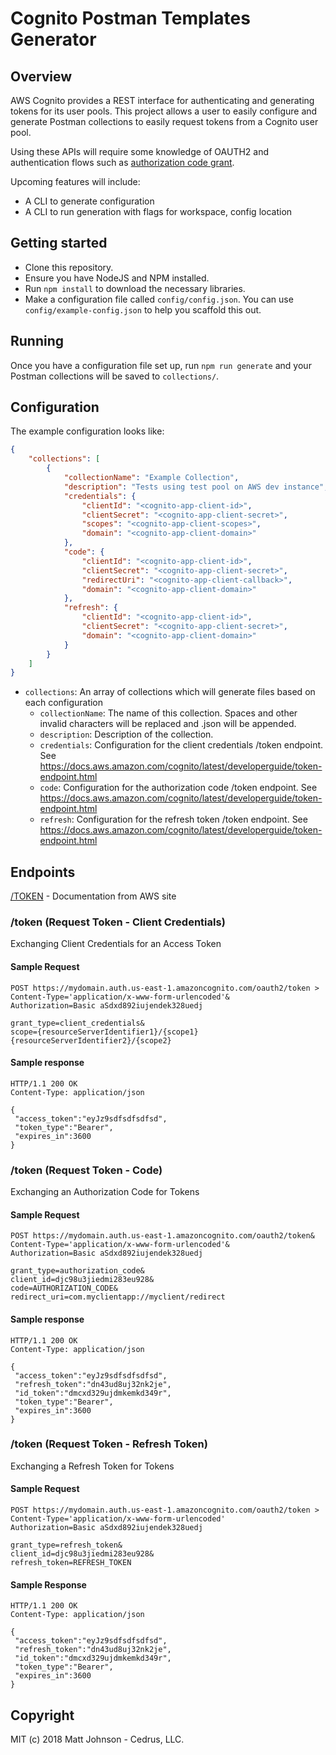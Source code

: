 # Cognito Postman Templates Generator

## Overview

AWS Cognito provides a REST interface for authenticating and generating tokens for its user pools.  This project allows a user to easily configure and generate Postman collections to easily request tokens from a Cognito user pool.

Using these APIs will require some knowledge of OAUTH2 and authentication flows such as [authorization code grant](https://auth0.com/docs/api-auth/tutorials/authorization-code-grant).

Upcoming features will include:
* A CLI to generate configuration
* A CLI to run generation with flags for workspace, config location

## Getting started

* Clone this repository.
* Ensure you have NodeJS and NPM installed.
* Run `npm install` to download the necessary libraries.
* Make a configuration file called `config/config.json`. You can use `config/example-config.json` to help you scaffold this out.

## Running

Once you have a configuration file set up, run `npm run generate` and your Postman collections will be saved to `collections/`.

## Configuration

The example configuration looks like:

```json
{
    "collections": [
        {
            "collectionName": "Example Collection",
            "description": "Tests using test pool on AWS dev instance",
            "credentials": {
                "clientId": "<cognito-app-client-id>",
                "clientSecret": "<cognito-app-client-secret>",
                "scopes": "<cognito-app-client-scopes>",
                "domain": "<cognito-app-client-domain>"
            },
            "code": {
                "clientId": "<cognito-app-client-id>",
                "clientSecret": "<cognito-app-client-secret>",
                "redirectUri": "<cognito-app-client-callback>",
                "domain": "<cognito-app-client-domain>"
            },
            "refresh": {
                "clientId": "<cognito-app-client-id>",
                "clientSecret": "<cognito-app-client-secret>",
                "domain": "<cognito-app-client-domain>"
            }
        }
    ]
}
```

* `collections`: An array of collections which will generate files based on each configuration
    * `collectionName`: The name of this collection.  Spaces and other invalid characters will be replaced and .json will be appended.
    * `description`: Description of the collection.
    * `credentials`: Configuration for the client credentials /token endpoint. See https://docs.aws.amazon.com/cognito/latest/developerguide/token-endpoint.html
    * `code`: Configuration for the authorization code /token endpoint. See https://docs.aws.amazon.com/cognito/latest/developerguide/token-endpoint.html
    * `refresh`: Configuration for the refresh token /token endpoint. See https://docs.aws.amazon.com/cognito/latest/developerguide/token-endpoint.html

## Endpoints

[/TOKEN](https://docs.aws.amazon.com/cognito/latest/developerguide/token-endpoint.html) - Documentation from AWS site

### /token (Request Token - Client Credentials)

Exchanging Client Credentials for an Access Token

#### Sample Request

```
POST https://mydomain.auth.us-east-1.amazoncognito.com/oauth2/token >
Content-Type='application/x-www-form-urlencoded'&
Authorization=Basic aSdxd892iujendek328uedj

grant_type=client_credentials&
scope={resourceServerIdentifier1}/{scope1} {resourceServerIdentifier2}/{scope2}
```

#### Sample response

```
HTTP/1.1 200 OK
Content-Type: application/json

{
 "access_token":"eyJz9sdfsdfsdfsd", 
 "token_type":"Bearer", 
 "expires_in":3600
}
```

### /token (Request Token - Code)

Exchanging an Authorization Code for Tokens
#### Sample Request
```
POST https://mydomain.auth.us-east-1.amazoncognito.com/oauth2/token&
Content-Type='application/x-www-form-urlencoded'&
Authorization=Basic aSdxd892iujendek328uedj

grant_type=authorization_code&
client_id=djc98u3jiedmi283eu928&
code=AUTHORIZATION_CODE&
redirect_uri=com.myclientapp://myclient/redirect
```

#### Sample response
```
HTTP/1.1 200 OK
Content-Type: application/json

{ 
 "access_token":"eyJz9sdfsdfsdfsd", 
 "refresh_token":"dn43ud8uj32nk2je", 
 "id_token":"dmcxd329ujdmkemkd349r",
 "token_type":"Bearer", 
 "expires_in":3600
}
```
### /token (Request Token - Refresh Token)

Exchanging a Refresh Token for Tokens

#### Sample Request

```
POST https://mydomain.auth.us-east-1.amazoncognito.com/oauth2/token >
Content-Type='application/x-www-form-urlencoded'
Authorization=Basic aSdxd892iujendek328uedj

grant_type=refresh_token&
client_id=djc98u3jiedmi283eu928&
refresh_token=REFRESH_TOKEN
```

#### Sample Response

```
HTTP/1.1 200 OK
Content-Type: application/json

{
 "access_token":"eyJz9sdfsdfsdfsd", 
 "refresh_token":"dn43ud8uj32nk2je", 
 "id_token":"dmcxd329ujdmkemkd349r",
 "token_type":"Bearer", 
 "expires_in":3600
}
```

## Copyright
MIT (c) 2018 Matt Johnson - Cedrus, LLC.